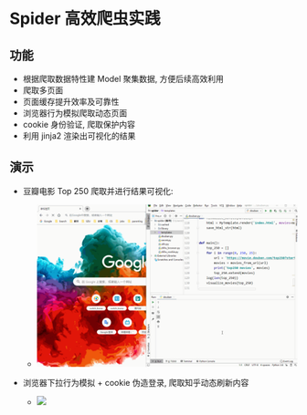 Spider 高效爬虫实践
===

功能
---
- 根据爬取数据特性建 Model 聚集数据, 方便后续高效利用
- 爬取多页面 
- 页面缓存提升效率及可靠性 
- 浏览器行为模拟爬取动态页面 
- cookie 身份验证, 爬取保护内容 
- 利用 jinja2 渲染出可视化的结果

演示
---

- 豆瓣电影 Top 250 爬取并进行结果可视化:
  - ![](img-show/douban_visual.gif)

- 浏览器下拉行为模拟 + cookie 伪造登录, 爬取知乎动态刷新内容
  - ![](img-show/zhuhu_browser.gif)
